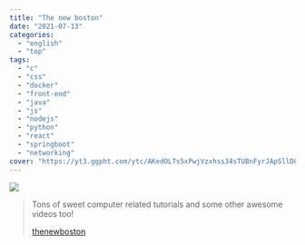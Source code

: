 ```yaml
---
title: "The new boston"
date: "2021-07-13"
categories:
  - "english"
  - "top"
tags:
  - "c"
  - "css"
  - "docker"
  - "front-end"
  - "java"
  - "js"
  - "nodejs"
  - "python"
  - "react"
  - "springboot"
  - "networking"
cover: "https://yt3.ggpht.com/ytc/AKedOLTs5xPwjVzxhss34sTUBnFyrJApSllD0pa3oQaOhw=s88-c-k-c0x00ffffff-no-rj"
---
```


![](https://yt3.ggpht.com/ytc/AKedOLTXM_7Bq_VZhCw-7JOSJJDiCC14D39B3ajrldMVSA=s176-c-k-c0x00ffffff-no-rj)

> Tons of sweet computer related tutorials and some other awesome videos too!
>
> [thenewboston](https://www.youtube.com/user/thenewboston)
